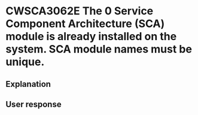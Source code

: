 # CWSCA3062E The 0 Service Component Architecture (SCA) module is already installed on the system. SCA module names must be unique.

## Explanation

## User response